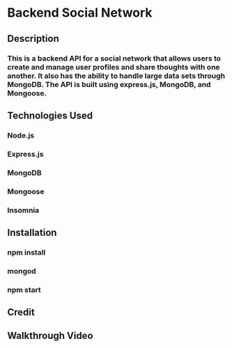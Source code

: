# Backend Social Network

## Description
### This is a backend API for a social network that allows users to create and manage user profiles and share thoughts with one another. It also has the ability to handle large data sets through MongoDB. The API is built using express.js, MongoDB, and Mongoose.

## Technologies Used
### Node.js
### Express.js
### MongoDB
### Mongoose
### Insomnia

## Installation
### npm install
### mongod
### npm start

## Credit


## Walkthrough Video
